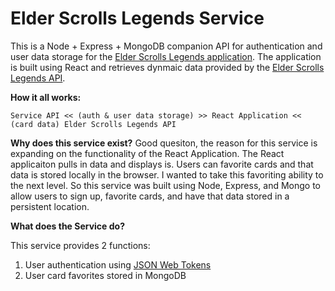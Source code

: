 # Elder Scrolls Legends Service

This is a Node + Express + MongoDB companion API for authentication and user data storage for the [Elder Scrolls Legends application](https://elder-scrolls-legends.netlify.app/). The application is built using React and retrieves dynmaic data provided by the [Elder Scrolls Legends API](https://elderscrollslegends.io/).

**How it all works:**

`Service API << (auth & user data storage) >> React Application << (card data) Elder Scrolls Legends API`

**Why does this service exist?**
Good quesiton, the reason for this service is expanding on the functionality of the React Application. The React applicaiton pulls in data and displays is. Users can favorite cards and that data is stored locally in the browser. I wanted to take this favoriting ability to the next level. So this service was built using Node, Express, and Mongo to allow users to sign up, favorite cards, and have that data stored in a persistent location.

**What does the Service do?**

This service provides 2 functions:

1. User authentication using [JSON Web Tokens](https://jwt.io/)
2. User card favorites stored in MongoDB
